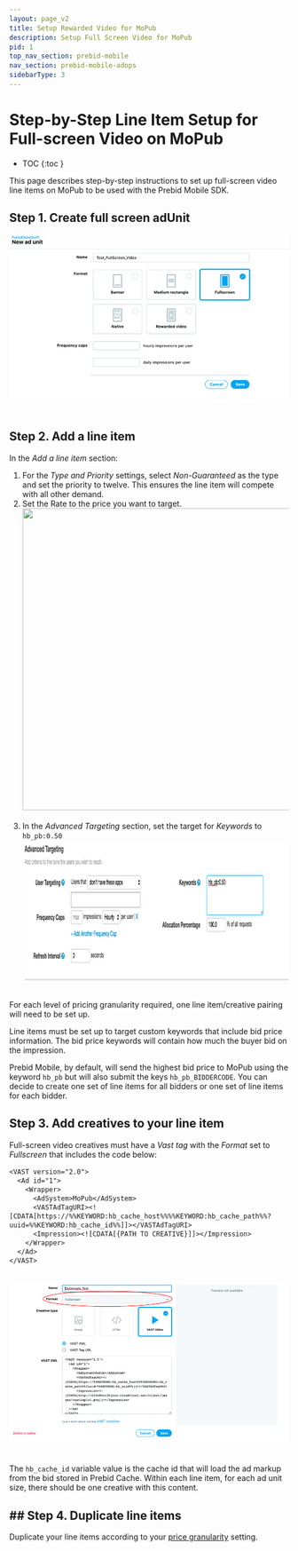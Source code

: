 ```yaml
---
layout: page_v2
title: Setup Rewarded Video for MoPub
description: Setup Full Screen Video for MoPub
pid: 1
top_nav_section: prebid-mobile
nav_section: prebid-mobile-adops
sidebarType: 3
---
```


# Step-by-Step Line Item Setup for Full-screen Video on MoPub

* TOC
{:toc }

This page describes step-by-step instructions to set up full-screen video line items on MoPub to be used with the Prebid Mobile SDK.

## Step 1. Create full screen adUnit  
<img src="/assets/images/ad-ops/mopub/full/mopub-lineitem-full-adunit.png">&nbsp;&nbsp;

## Step 2. Add a line item  
In the *Add a line item* section:
1.  For the *Type and Priority* settings, select *Non-Guaranteed* as the type and set the priority to twelve. This ensures the line item will compete with all other demand.  
2. Set the Rate to the price you want to target.&nbsp;  
<img src="/assets/images/ad-ops/mopub/rewarded/mopub-lineitem-rewarded.png" width="1000" height="544">&nbsp;&nbsp;
3. In the *Advanced Targeting* section, set the target for *Keywords* to `hb_pb:0.50`&nbsp;
<img src="/assets/images/ad-ops/mopub/rewarded/mopub-lineitem-advanced.png" width="1000" height="254">&nbsp;&nbsp;  

For each level of pricing granularity required, one line item/creative pairing will need to be set up.

Line items must be set up to target custom keywords that include bid price information. The bid price keywords will contain how much the buyer bid on the impression.

Prebid Mobile, by default, will send the highest bid price to MoPub using the keyword `hb_pb` but will also submit the keys `hb_pb_BIDDERCODE`. You can decide to create one set of line items for all bidders or one set of line items for each bidder.

## Step 3. Add creatives to your line item  
Full-screen video creatives must have a *Vast tag* with the *Format* set to *Fullscreen* that includes the code below:  
```
<VAST version="2.0">
  <Ad id="1">
    <Wrapper>
      <AdSystem>MoPub</AdSystem>
      <VASTAdTagURI><![CDATA[https://%%KEYWORD:hb_cache_host%%%%KEYWORD:hb_cache_path%%?uuid=%%KEYWORD:hb_cache_id%%]]></VASTAdTagURI>
      <Impression><![CDATA[{PATH TO CREATIVE}]]></Impression>
    </Wrapper>
  </Ad>
</VAST>
```
<br>    
<img src="/assets/images/ad-ops/mopub/full/mopub_lineitem_full_vasttag.png">&nbsp;&nbsp;

The `hb_cache_id` variable value is the cache id that will load the ad markup from the bid stored in Prebid Cache. Within each line item, for each ad unit size, there should be one creative with this content.

## ## Step 4. Duplicate line items  
Duplicate your line items according to your [price granularity](/prebid-mobile/adops-price-granularity.html) setting.
